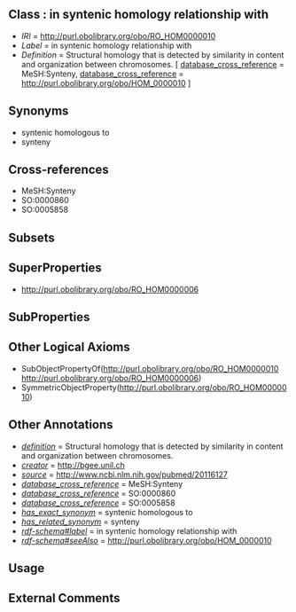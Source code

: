 
## Class : in syntenic homology relationship with

 * *IRI* = http://purl.obolibrary.org/obo/RO_HOM0000010
 * *Label* = in syntenic homology relationship with
 * *Definition* = Structural homology that is detected by similarity in content and organization between chromosomes. [ [database_cross_reference](../../ef/oboInOwl#hasDbXref.md) = MeSH:Synteny, [database_cross_reference](../../ef/oboInOwl#hasDbXref.md) = http://purl.obolibrary.org/obo/HOM_0000010 ]

## Synonyms

 * syntenic homologous to
 * synteny

## Cross-references

 * MeSH:Synteny
 * SO:0000860
 * SO:0005858

## Subsets


## SuperProperties

 * <http://purl.obolibrary.org/obo/RO_HOM0000006>

## SubProperties


## Other Logical Axioms

 * SubObjectPropertyOf(<http://purl.obolibrary.org/obo/RO_HOM0000010> <http://purl.obolibrary.org/obo/RO_HOM0000006>)
 * SymmetricObjectProperty(<http://purl.obolibrary.org/obo/RO_HOM0000010>)

## Other Annotations

 * *[definition](../../IAO/15/IAO_0000115.md)* = Structural homology that is detected by similarity in content and organization between chromosomes.
 * *[creator](../../or/creator.md)* = http://bgee.unil.ch
 * *[source](../../ce/source.md)* = http://www.ncbi.nlm.nih.gov/pubmed/20116127
 * *[database_cross_reference](../../ef/oboInOwl#hasDbXref.md)* = MeSH:Synteny
 * *[database_cross_reference](../../ef/oboInOwl#hasDbXref.md)* = SO:0000860
 * *[database_cross_reference](../../ef/oboInOwl#hasDbXref.md)* = SO:0005858
 * *[has_exact_synonym](../../ym/oboInOwl#hasExactSynonym.md)* = syntenic homologous to
 * *[has_related_synonym](../../ym/oboInOwl#hasRelatedSynonym.md)* = synteny
 * *[rdf-schema#label](../../el/rdf-schema#label.md)* = in syntenic homology relationship with
 * *[rdf-schema#seeAlso](../../so/rdf-schema#seeAlso.md)* = http://purl.obolibrary.org/obo/HOM_0000010

## Usage


## External Comments

